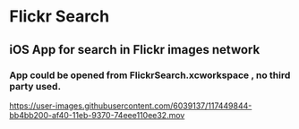 # Flickr Search

## iOS App for search in Flickr images network

### App could be opened from FlickrSearch.xcworkspace , no third party used.


https://user-images.githubusercontent.com/6039137/117449844-bb4bb200-af40-11eb-9370-74eee110ee32.mov



